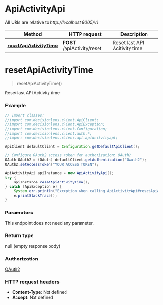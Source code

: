 # ApiActivityApi

All URIs are relative to *http://localhost:9005/v1*

Method | HTTP request | Description
------------- | ------------- | -------------
[**resetApiActivityTime**](ApiActivityApi.md#resetApiActivityTime) | **POST** /apiActivity/reset | Reset last API Acitivity time


<a name="resetApiActivityTime"></a>
# **resetApiActivityTime**
> resetApiActivityTime()

Reset last API Acitivity time

### Example
```java
// Import classes:
//import com.decisionlens.client.ApiClient;
//import com.decisionlens.client.ApiException;
//import com.decisionlens.client.Configuration;
//import com.decisionlens.client.auth.*;
//import com.decisionlens.client.api.ApiActivityApi;

ApiClient defaultClient = Configuration.getDefaultApiClient();

// Configure OAuth2 access token for authorization: OAuth2
OAuth OAuth2 = (OAuth) defaultClient.getAuthentication("OAuth2");
OAuth2.setAccessToken("YOUR ACCESS TOKEN");

ApiActivityApi apiInstance = new ApiActivityApi();
try {
    apiInstance.resetApiActivityTime();
} catch (ApiException e) {
    System.err.println("Exception when calling ApiActivityApi#resetApiActivityTime");
    e.printStackTrace();
}
```

### Parameters
This endpoint does not need any parameter.

### Return type

null (empty response body)

### Authorization

[OAuth2](../README.md#OAuth2)

### HTTP request headers

 - **Content-Type**: Not defined
 - **Accept**: Not defined

